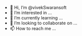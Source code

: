 - 👋 Hi, I’m @vivekSwaransoft
- 👀 I’m interested in ...
- 🌱 I’m currently learning ...
- 💞️ I’m looking to collaborate on ...
- 📫 How to reach me ...

<!---
vivekSwaransoft/vivekSwaransoft is a ✨ special ✨ repository because its `README.md` (this file) appears on your GitHub profile.
You can click the Preview link to take a look at your changes.
--->
